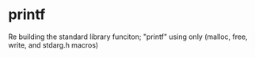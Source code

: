 # printf
Re building the standard library funciton; "printf" using only (malloc, free, write, and stdarg.h macros)
